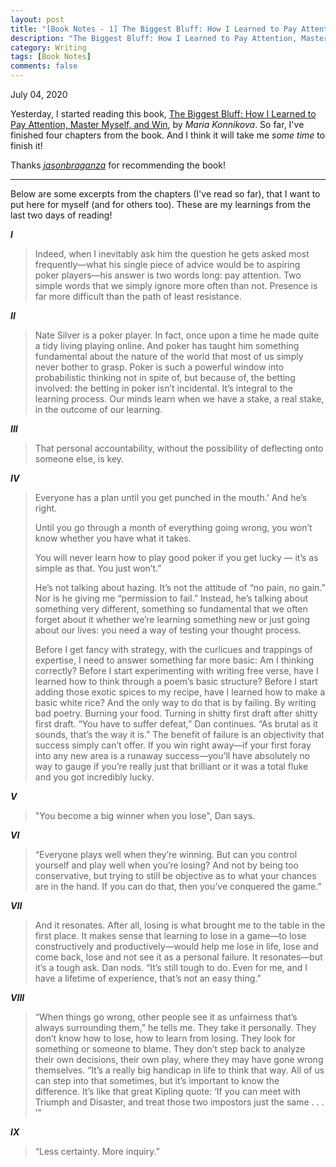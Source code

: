 ```yaml
---
layout: post
title: "[Book Notes - 1] The Biggest Bluff: How I Learned to Pay Attention, Master Myself, and Win, by Maria Konnikova "
description: "The Biggest Bluff: How I Learned to Pay Attention, Master Myself, and Win, by Maria Konnikova"
category: Writing
tags: [Book Notes]
comments: false
---
```


July 04, 2020

Yesterday, I started reading this book, [The Biggest Bluff: How I Learned to Pay Attention, Master Myself, and Win](https://www.amazon.in/dp/B083XS1Q8R/ref=dp-kindle-redirect?_encoding=UTF8&btkr=1), by *Maria Konnikova*. So far, I've finished four chapters from the book. And I think it will take me *some time* to finish it!

Thanks *[jasonbraganza](mjbraganza.com)* for recommending the book!

---

Below are some excerpts from the chapters (I've read so far), that I want to put here for myself (and for others too). These are my learnings from the last two days of reading!

***I***

>Indeed, when I inevitably ask him the question he gets asked most frequently—what his single piece of advice would be to aspiring poker players—his answer is two words long: pay attention. Two simple words that we simply ignore more often than not. Presence is far more difficult than the path of least resistance.

***II***

>Nate Silver is a poker player. In fact, once upon a time he made quite a tidy living playing online. And poker has taught him something fundamental about the nature of the world that most of us simply never bother to grasp. Poker is such a powerful window into probabilistic thinking not in spite of, but because of, the betting involved: the betting in poker isn’t incidental. It’s integral to the learning process. Our minds learn when we have a stake, a real stake, in the outcome of our learning.

***III***

>That personal accountability, without the possibility of deflecting onto someone else, is key.

***IV***

>Everyone has a plan until you get punched in the mouth.’ And he’s right.
>
>Until you go through a month of everything going wrong, you won’t know whether you have what it takes.
>
>You will never learn how to play good poker if you get lucky — it’s as simple as that. You just won’t.”
>
>He’s not talking about hazing. It’s not the attitude of “no pain, no gain.” Nor is he giving me “permission to fail.” Instead, he’s talking about something very different, something so fundamental that we often forget about it whether we’re learning something new or just going about our lives: you need a way of testing your thought process.
>
>Before I get fancy with strategy, with the curlicues and trappings of expertise, I need to answer something far more basic: Am I thinking correctly? Before I start experimenting with writing free verse, have I learned how to think through a poem’s basic structure? Before I start adding those exotic spices to my recipe, have I learned how to make a basic white rice? And the only way to do that is by failing. By writing bad poetry. Burning your food. Turning in shitty first draft after shitty first draft. “You have to suffer defeat,” Dan continues. “As brutal as it sounds, that’s the way it is.” The benefit of failure is an objectivity that success simply can’t offer. If you win right away—if your first foray into any new area is a runaway success—you’ll have absolutely no way to gauge if you’re really just that brilliant or it was a total fluke and you got incredibly lucky.

***V***

>"You become a big winner when you lose", Dan says.

***VI***

>“Everyone plays well when they’re winning. But can you control yourself and play well when you’re losing? And not by being too conservative, but trying to still be objective as to what your chances are in the hand. If you can do that, then you’ve conquered the game.”

***VII***

>And it resonates. After all, losing is what brought me to the table in the first place. It makes sense that learning to lose in a game—to lose constructively and productively—would help me lose in life, lose and come back, lose and not see it as a personal failure. It resonates—but it’s a tough ask. Dan nods. “It’s still tough to do. Even for me, and I have a lifetime of experience, that’s not an easy thing.”

***VIII***

>“When things go wrong, other people see it as unfairness that’s always surrounding them,” he tells me. They take it personally. They don’t know how to lose, how to learn from losing. They look for something or someone to blame. They don’t step back to analyze their own decisions, their own play, where they may have gone wrong themselves. “It’s a really big handicap in life to think that way. All of us can step into that sometimes, but it’s important to know the difference. It’s like that great Kipling quote: ‘If you can meet with Triumph and Disaster, and treat those two impostors just the same . . . ’”

***IX***

>“Less certainty. More inquiry.”

